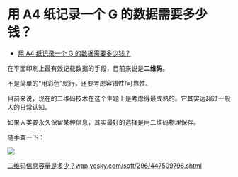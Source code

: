 # 用 A4 纸记录一个 G 的数据需要多少钱？

- [用 A4 纸记录一个 G 的数据需要多少钱？](https://www.zhihu.com/question/483838337/answer/2106843482)
  

在平面印刷上最有效记载数据的手段，目前来说是**二维码**。

不是简单的“用彩色”就行，还要考虑容错性/可靠性。

目前来说，现在的二维码技术在这个主题上是考虑得最成熟的。它其实远超过一般人的日常认知。

如果人类要永久保留某种信息，其实最好的选择是用二维码物理保存。

  

随手查一下：

![](https://pic3.zhimg.com/80/v2-98ca652dad720ea017469f0b4b33bdc3_1440w.jpg?source=c8b7c179)

  

[二维码信息容量是多少？​wap.yesky.com/soft/296/447509796.shtml](https://link.zhihu.com/?target=http%3A//wap.yesky.com/soft/296/447509796.shtml)
